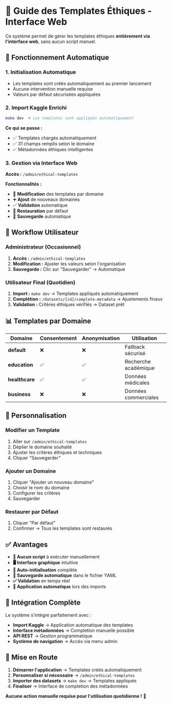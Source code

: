 # 🎨 Guide des Templates Éthiques - Interface Web

Ce système permet de gérer les templates éthiques **entièrement via l'interface web**, sans aucun script manuel.

## 🔄 **Fonctionnement Automatique**

### **1. Initialisation Automatique**
- Les templates sont créés automatiquement au premier lancement
- Aucune intervention manuelle requise
- Valeurs par défaut sécurisées appliquées

### **2. Import Kaggle Enrichi**
```bash
make dev  # Les templates sont appliqués automatiquement
```

**Ce qui se passe :**
- ✅ Templates chargés automatiquement
- ✅ 31 champs remplis selon le domaine
- ✅ Métadonnées éthiques intelligentes

### **3. Gestion via Interface Web**
**Accès :** `/admin/ethical-templates`

**Fonctionnalités :**
- 📝 **Modification** des templates par domaine
- ➕ **Ajout** de nouveaux domaines
- ✅ **Validation** automatique
- 🔄 **Restauration** par défaut
- 💾 **Sauvegarde** automatique

## 🎯 **Workflow Utilisateur**

### **Administrateur (Occasionnel)**
1. **Accès :** `/admin/ethical-templates`
2. **Modification :** Ajuster les valeurs selon l'organisation
3. **Sauvegarde :** Clic sur "Sauvegarder" → Automatique

### **Utilisateur Final (Quotidien)**
1. **Import :** `make dev` → Templates appliqués automatiquement
2. **Complétion :** `/datasets/{id}/complete-metadata` → Ajustements finaux
3. **Validation :** Critères éthiques vérifiés → Dataset prêt

## 📊 **Templates par Domaine**

| Domaine | Consentement | Anonymisation | Utilisation |
|---------|-------------|---------------|-------------|
| **default** | ❌ | ❌ | Fallback sécurisé |
| **education** | ✅ | ✅ | Recherche académique |
| **healthcare** | ✅ | ✅ | Données médicales |
| **business** | ❌ | ❌ | Données commerciales |

## 🔧 **Personnalisation**

### **Modifier un Template**
1. Aller sur `/admin/ethical-templates`
2. Déplier le domaine souhaité
3. Ajuster les critères éthiques et techniques
4. Cliquer "Sauvegarder"

### **Ajouter un Domaine**
1. Cliquer "Ajouter un nouveau domaine"
2. Choisir le nom du domaine
3. Configurer les critères
4. Sauvegarder

### **Restaurer par Défaut**
1. Cliquer "Par défaut"
2. Confirmer → Tous les templates sont restaurés

## ✅ **Avantages**

- **🚫 Aucun script** à exécuter manuellement
- **🖥️ Interface graphique** intuitive
- **🔄 Auto-initialisation** complète
- **💾 Sauvegarde automatique** dans le fichier YAML
- **✅ Validation** en temps réel
- **🎯 Application automatique** lors des imports

## 🔗 **Intégration Complète**

Le système s'intègre parfaitement avec :
- **Import Kaggle** → Application automatique des templates
- **Interface métadonnées** → Completion manuelle possible
- **API REST** → Gestion programmatique
- **Système de navigation** → Accès via menu admin

## 🚀 **Mise en Route**

1. **Démarrer l'application** → Templates créés automatiquement
2. **Personnaliser si nécessaire** → `/admin/ethical-templates`
3. **Importer des datasets** → `make dev` → Templates appliqués
4. **Finaliser** → Interface de completion des métadonnées

**Aucune action manuelle requise pour l'utilisation quotidienne !** 🎉